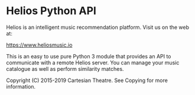 # Helios Python API

Helios is an intelligent music recommendation platform. Visit us on the web at:

   <https://www.heliosmusic.io>

This is an easy to use pure Python 3 module that provides an API to communicate
with a remote Helios server. You can manage your music catalogue as well as
perform similarity matches.

Copyright (C) 2015-2019 Cartesian Theatre. See Copying for more information.

